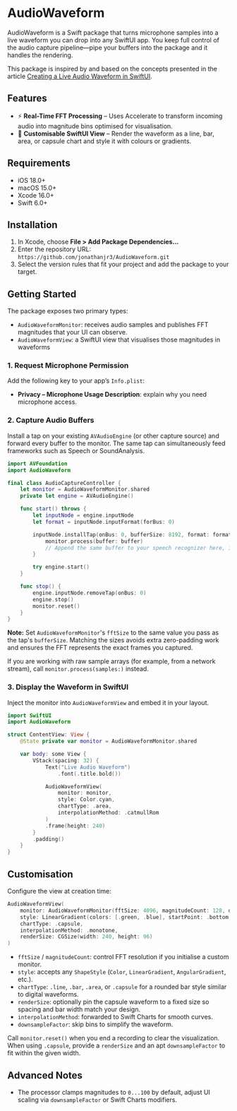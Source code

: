 # AudioWaveform

AudioWaveform is a Swift package that turns microphone samples into a live waveform you can drop into any SwiftUI app. You keep full control of the audio capture pipeline—pipe your buffers into the package and it handles the  rendering.

This package is inspired by and based on the concepts presented in the article [Creating a Live Audio Waveform in SwiftUI](https://www.createwithswift.com/creating-a-live-audio-waveform-in-swiftui/).

## Features

- ⚡ **Real-Time FFT Processing** – Uses Accelerate to transform incoming audio into magnitude bins optimised for visualisation.
- 🎨 **Customisable SwiftUI View** – Render the waveform as a line, bar, area, or capsule chart and style it with colours or gradients.

## Requirements

- iOS 18.0+
- macOS 15.0+
- Xcode 16.0+
- Swift 6.0+

## Installation

1. In Xcode, choose **File > Add Package Dependencies…**
2. Enter the repository URL: `https://github.com/jonathanjr3/AudioWaveform.git`
3. Select the version rules that fit your project and add the package to your target.

## Getting Started

The package exposes two primary types:

- `AudioWaveformMonitor`: receives audio samples and publishes FFT magnitudes that your UI can observe.
- `AudioWaveformView`: a SwiftUI view that visualises those magnitudes in waveforms

### 1. Request Microphone Permission

Add the following key to your app’s `Info.plist`:

- **Privacy – Microphone Usage Description**: explain why you need microphone access.

### 2. Capture Audio Buffers

Install a tap on your existing `AVAudioEngine` (or other capture source) and forward every buffer to the monitor. The same tap can simultaneously feed frameworks such as Speech or SoundAnalysis.

```swift
import AVFoundation
import AudioWaveform

final class AudioCaptureController {
    let monitor = AudioWaveformMonitor.shared
    private let engine = AVAudioEngine()

    func start() throws {
        let inputNode = engine.inputNode
        let format = inputNode.inputFormat(forBus: 0)

        inputNode.installTap(onBus: 0, bufferSize: 8192, format: format) { buffer, _ in
            monitor.process(buffer: buffer)
            // Append the same buffer to your speech recognizer here, if using any.
        }

        try engine.start()
    }

    func stop() {
        engine.inputNode.removeTap(onBus: 0)
        engine.stop()
        monitor.reset()
    }
}
```

**Note:** Set `AudioWaveformMonitor`'s `fftSize` to the same value you pass as the tap's `bufferSize`. Matching the sizes avoids extra zero-padding work and ensures the FFT represents the exact frames you captured.

If you are working with raw sample arrays (for example, from a network stream), call `monitor.process(samples:)` instead.

### 3. Display the Waveform in SwiftUI

Inject the monitor into `AudioWaveformView` and embed it in your layout.

```swift
import SwiftUI
import AudioWaveform

struct ContentView: View {
    @State private var monitor = AudioWaveformMonitor.shared

    var body: some View {
        VStack(spacing: 32) {
            Text("Live Audio Waveform")
                .font(.title.bold())

            AudioWaveformView(
                monitor: monitor,
                style: Color.cyan,
                chartType: .area,
                interpolationMethod: .catmullRom
            )
            .frame(height: 240)
        }
        .padding()
    }
}
```

## Customisation

Configure the view at creation time:

```swift
AudioWaveformView(
    monitor: AudioWaveformMonitor(fftSize: 4096, magnitudeCount: 128, downsampleFactor: 8),
    style: LinearGradient(colors: [.green, .blue], startPoint: .bottom, endPoint: .top),
    chartType: .capsule,
    interpolationMethod: .monotone,
    renderSize: CGSize(width: 240, height: 96)
)
```

- `fftSize` / `magnitudeCount`: control FFT resolution if you initialise a custom monitor.
- `style`: accepts any `ShapeStyle` (`Color`, `LinearGradient`, `AngularGradient`, etc.).
- `chartType`: `.line`, `.bar`, `.area`, or `.capsule` for a rounded bar style similar to digital waveforms.
- `renderSize`: optionally pin the capsule waveform to a fixed size so spacing and bar width match your design.
- `interpolationMethod`: forwarded to Swift Charts for smooth curves.
- `downsampleFactor`: skip bins to simplify the waveform.

Call `monitor.reset()` when you end a recording to clear the visualization. When using `.capsule`, provide a `renderSize` and an apt `downsampleFactor` to fit within the given width.

## Advanced Notes

- The processor clamps magnitudes to `0...100` by default, adjust UI scaling via `downsampleFactor` or Swift Charts modifiers.
